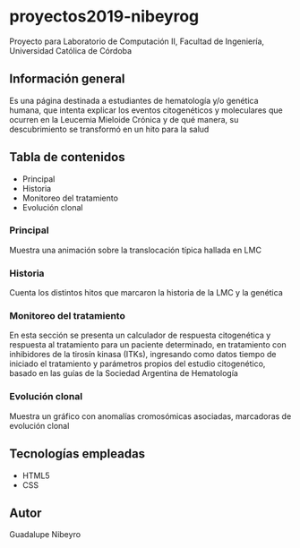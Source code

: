 # proyectos2019-nibeyrog
Proyecto para Laboratorio de Computación II, Facultad de Ingeniería,
Universidad Católica de Córdoba 

## Información general
Es una página destinada a estudiantes de hematología y/o genética humana,
que intenta explicar los eventos citogenéticos y moleculares que ocurren en la 
Leucemia Mieloide Crónica y de qué manera, su descubrimiento se transformó en un hito
para la salud

## Tabla de contenidos
* Principal
* Historia
* Monitoreo del tratamiento
* Evolución clonal

### Principal
Muestra una animación sobre la translocación típica hallada en LMC

### Historia
Cuenta los distintos hitos que marcaron la historia de la LMC y la genética

### Monitoreo del tratamiento
En esta sección se presenta un calculador de respuesta citogenética y respuesta al tratamiento para un paciente determinado,
 en tratamiento con inhibidores de la tirosín kinasa (ITKs), ingresando como datos 
tiempo de iniciado el tratamiento y parámetros propios del estudio citogenético, basado en
las guías de la Sociedad Argentina de Hematología

### Evolución clonal
Muestra un gráfico con anomalías cromosómicas asociadas, marcadoras de 
evolución clonal

## Tecnologías empleadas
* HTML5
* CSS

## Autor
Guadalupe Nibeyro
